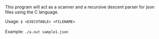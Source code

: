 This program will act as a scanner and a recursive descent parser for json files using the C language.

Usage: `$ <EXECUTABLE> <FILENAME>` <br><br>
Example: `./a.out sample1.json`
